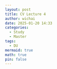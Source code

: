 ```yaml
---
layout: post
title: CV Lecture 4
author: wichai
date: 2025-01-20 14:33
categories:
  - Study
  - Master
tags:
  - DU
mermaid: true
math: true
pin: false
---
```



